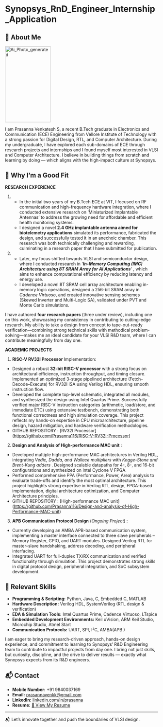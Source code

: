 # Synopsys_RnD_Engineer_Internship_Application

## 👋 About Me
<img width="150" height="250" alt="Ai_Photo_generated" src="https://github.com/user-attachments/assets/ae21b5eb-7865-4305-937b-f96f3b0fbcb1" />

I am Prasanna Venkatesh S, a recent B.Tech graduate in Electronics and Communication (ECE) Engineering from Vellore Institute of Technology with a strong passion for Digital Design, RTL, and Computer Architecture. 
During my undergraduate, I have explored each sub-domains of ECE through research projects and internships and I found myself most interested in VLSI and Computer Architecture. I believe in building things from scratch and learning by doing — which aligns with the high-impact culture at Synopsys.

## 🚀 Why I’m a Good Fit

**RESEARCH EXPERIENCE**

1. - In the initial two years of my B.Tech ECE at VIT, I focused on RF communication and high-frequency hardware integration, where I conducted extensive research on ‘Miniaturized Implantable Antennas’ to address the growing need for affordable and efficient health monitoring systems.
   - I designed a novel **2.4 GHz implantable antenna aimed for biotelemetry applications** simulated its performance, fabricated the design, and successfully tested it in an anechoic chamber. This research was both technically challenging and rewarding, culminating in a research paper that I have submitted for publication.

2. - Later, my focus shifted towards VLSI and semiconductor design, where I conducted research in '_**In-Memory Computing (IMC) Architecture using 8T SRAM Array for AI Applications**_' , which aims to enhance computational efficiency by reducing latency and energy use.
   - I developed a novel 8T SRAM cell array architecture enabling in-memory logic operations, designed a 256-bit SRAM array in _Cadence Virtuoso_, and created innovative sensing schemes (Skewed Inverter and Multi-Logic SA), validated under PVT and Monte Carlo simulations.

I have authored **four research papers** (three under review), including one on this work, showcasing my consistency in contributing to cutting-edge research. My  ability to take a design from concept to tape-out-ready verification—combining strong technical skills with methodical problem-solving—makes me an ideal candidate for your VLSI R&D team, where I can contribute meaningfully from day one.

**ACADEMIC PROJECTS** 

1. **RISC-V RV32I Processor** Implementation:
- Designed a robust **32-bit RISC-V processor** with a strong focus on architectural efficiency, instruction throughput, and timing closure. Implemented an optimized 3-stage pipelined architecture (Fetch–Decode–Execute) for RV32I ISA using Verilog HDL, ensuring smooth instruction flow.
- Developed the complete top-level schematic, integrated all modules, and synthesized the design using Intel Quartus Prime. Successfully verified  major RISC-V instruction categories (arithmetic, load/store, and immediate ETC) using extensive testbench, demonstrating both functional correctness and high simulation coverage. This project reflects my hands-on expertise in CPU microarchitecture, pipeline design, hazard mitigation, and hardware verification methodologies.
- GITHUB REPOSITORY : [RV32I Processor] (https://github.com/Prasanna116/RISC-V-RV32I-Processor)

2. **Design and Analysis of High-performance MAC unit** :

- Developed multiple high-performance MAC architectures in Verilog HDL, integrating _Vedic, Dadda, and Wallace multipliers_ with _Kogge-Stone and Brent-Kung adders_ . Designed scalable datapaths for 4-, 8-, and 16-bit configurations and synthesized on Intel Cyclone V FPGA. 
- Performed comprehensive PPA (Performance, Power, Area) analysis to evaluate trade-offs and identify the most optimal architecture. This project highlights strong expertise in Verilog RTL design, FPGA-based implementation, digital architecture optimization, and Computer Architecture principles.
- GITHUB REPOSITORY : [High-performance MAC unit] (https://github.com/Prasanna116/Design-and-analysis-of-High-Performance-MAC-unit)

3. **APB Communication Protocol Design** (_Ongoing Project_) :

- Currently developing an AMBA APB-based communication system, implementing a master interface connected to three slave peripherals – Memory Register, GPIO, and UART modules. Designed Verilog RTL for master–slave handshaking, address decoding, and peripheral interfacing. 
- Integrated UART for full-duplex TX/RX communication and verified functionality through simulation. This project demonstrates strong skills in digital protocol design, peripheral integration, and SoC subsystem development.

## 🚀 Relevant Skills

- **Programming & Scripting:** Python, Java, C, Embedded C, MATLAB  
- **Hardware Description:** Verilog HDL, SystemVerilog (RTL design & verification)  
- **EDA & Simulation Tools:** Intel Quartus Prime, Cadence Virtuoso, LTspice  
- **Embedded Development Environments:** Keil uVision, ARM Keil Studio, Microchip Studio, Atmel Start  
- **Communication Protocols:** UART, SPI, I²C, AMBA(APB ) 


 I am eager to bring my research-driven approach, hands-on design experience, and commitment to learning to Synopsys’ R&D Engineering team to contribute to impactful projects from day one. I bring not just skills, but curiosity, discipline, and the drive to deliver results — exactly what Synopsys expects from its R&D engineers.

## 📬 Contact  
- **Mobile Number:** +91 9840037169
- **Email:** prasannavenkk@gmail.com  
- **LinkedIn:** [linkedin.com/in/prasanna](https://www.linkedin.com/in/prasannav23)  
- **Resume:** [📄 View My Resume](https://github.com/Prasanna116/Synopsys_RnD_Engineer_Internship_Application/blob/main/PrasannaVenkatesh_Resume2025.pdf)   




---

📬 Let’s innovate together and push the boundaries of VLSI design.
